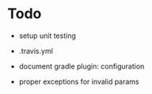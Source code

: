 # Todo

- setup unit testing
- .travis.yml
- document gradle plugin: configuration

- proper exceptions for invalid params

